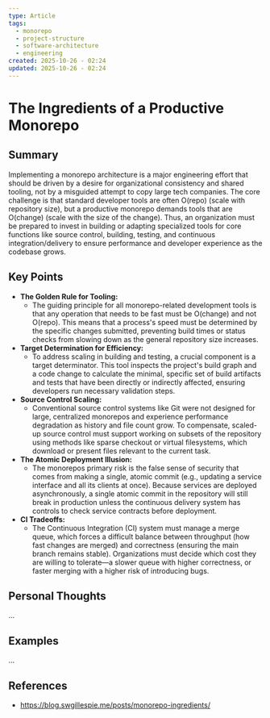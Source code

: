 ```yaml
---
type: Article
tags:
  - monorepo
  - project-structure
  - software-architecture
  - engineering
created: 2025-10-26 - 02:24
updated: 2025-10-26 - 02:24
---
```

# The Ingredients of a Productive Monorepo

## Summary

Implementing a monorepo architecture is a major engineering effort that should be driven by a desire for organizational consistency and shared tooling, not by a misguided attempt to copy large tech companies. The core challenge is that standard developer tools are often O(repo) (scale with repository size), but a productive monorepo demands tools that are O(change) (scale with the size of the change). Thus, an organization must be prepared to invest in building or adapting specialized tools for core functions like source control, building, testing, and continuous integration/delivery to ensure performance and developer experience as the codebase grows.

## Key Points

- **The Golden Rule for Tooling:** 
	- The guiding principle for all monorepo-related development tools is that any operation that needs to be fast must be O(change) and not O(repo). This means that a process's speed must be determined by the specific changes submitted, preventing build times or status checks from slowing down as the general repository size increases.
- **Target Determination for Efficiency:** 
	- To address scaling in building and testing, a crucial component is a target determinator. This tool inspects the project's build graph and a code change to calculate the minimal, specific set of build artifacts and tests that have been directly or indirectly affected, ensuring developers run necessary validation steps.
- **Source Control Scaling:** 
	- Conventional source control systems like Git were not designed for large, centralized monorepos and experience performance degradation as history and file count grow. To compensate, scaled-up source control must support working on subsets of the repository using methods like sparse checkout or virtual filesystems, which download or present files relevant to the current task.
- **The Atomic Deployment Illusion:** 
	- The monorepos primary risk is the false sense of security that comes from making a single, atomic commit (e.g., updating a service interface and all its clients at once). Because services are deployed asynchronously, a single atomic commit in the repository will still break in production unless the continuous delivery system has controls to check service contracts before deployment.
- **CI Tradeoffs:** 
	- The Continuous Integration (CI) system must manage a merge queue, which forces a difficult balance between throughput (how fast changes are merged) and correctness (ensuring the main branch remains stable). Organizations must decide which cost they are willing to tolerate—a slower queue with higher correctness, or faster merging with a higher risk of introducing bugs.

## Personal Thoughts

...

## Examples

...

## References

- https://blog.swgillespie.me/posts/monorepo-ingredients/
